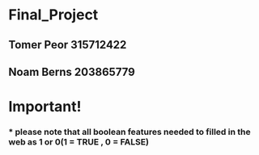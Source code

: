 # Final_Project
## Tomer Peor 315712422
## Noam Berns 203865779

# Important!
### * please note that all boolean features needed to filled in the web as 1 or 0(1 = TRUE , 0 = FALSE)
